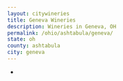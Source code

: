 ```yaml
---
layout: citywineries
title: Geneva Wineries
description: Wineries in Geneva, OH
permalink: /ohio/ashtabula/geneva/
state: oh
county: ashtabula
city: geneva
---
```

-
